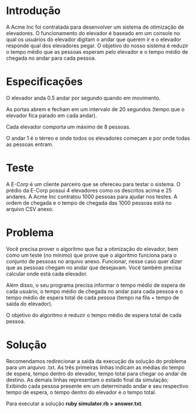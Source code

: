 # Introdução
A Acme Inc foi contratada para desenvolver um sistema de otimização de elevadores. O funcionamento do elevador é baseado em um console no qual os usuários do elevador digitam o andar que querem ir e o elevador responde qual dos elevadores pegar. O objetivo do nosso sistema é reduzir o tempo médio que as pessoas esperam pelo elevador e o tempo médio de chegada no andar para cada pessoa.

# Especificações
O elevador anda 0.5 andar por segundo quando em movimento.

As portas abrem e fecham em um intervalo de 20 segundos (tempo que o elevador fica parado em cada andar).

Cada elevador comporta um máximo de 8 pessoas.

O andar 1 é o térreo e onde todos os elevadores começam e por onde todas as pessoas entram.

# Teste
A E-Corp é um cliente parceiro que se ofereceu para testar o sistema. O prédio da E-Corp possui 4 elevadores como os descritos acima e 25 andares. A Acme Inc contratou 1000 pessoas para ajudar nos testes. A ordem de chegada e o tempo de chegada das 1000 pessoas está no arquivo CSV anexo.

# Problema
Você precisa prover o algoritmo que faz a otimização do elevador, bem como um teste (no mínimo) que prove que o algoritmo funciona para o conjunto de pessoas no arquivo anexo. Funcionar, nesse caso quer dizer que as pessoas chegam no andar que desejavam. Você também precisa calcular onde está cada elevador.

Além disso, o seu programa precisa informar o tempo médio de espera de cada usuário, o tempo médio de chegada no andar para cada pessoa e o tempo médio de espera total de cada pessoa (tempo na fila + tempo de saída do elevador).

O objetivo do algoritmo é reduzir o tempo médio de espera total de cada pessoa.

# Solução
Recomendamos redirecionar a saída da execução da solução do problema para um arquivo .txt. As três primeiras linhas indicam as médias do tempo de espera, tempo dentro do elevador, tempo total para chegar oo andar de destino. As demais linhas representam o estado final da simulação; Exibindo cada pessoa presente em um determinado andar e seu respectivo tempo de espera, o tempo dentro do elevador e o tempo total.

Para executar a solução **ruby simulator.rb > answer.txt**.
